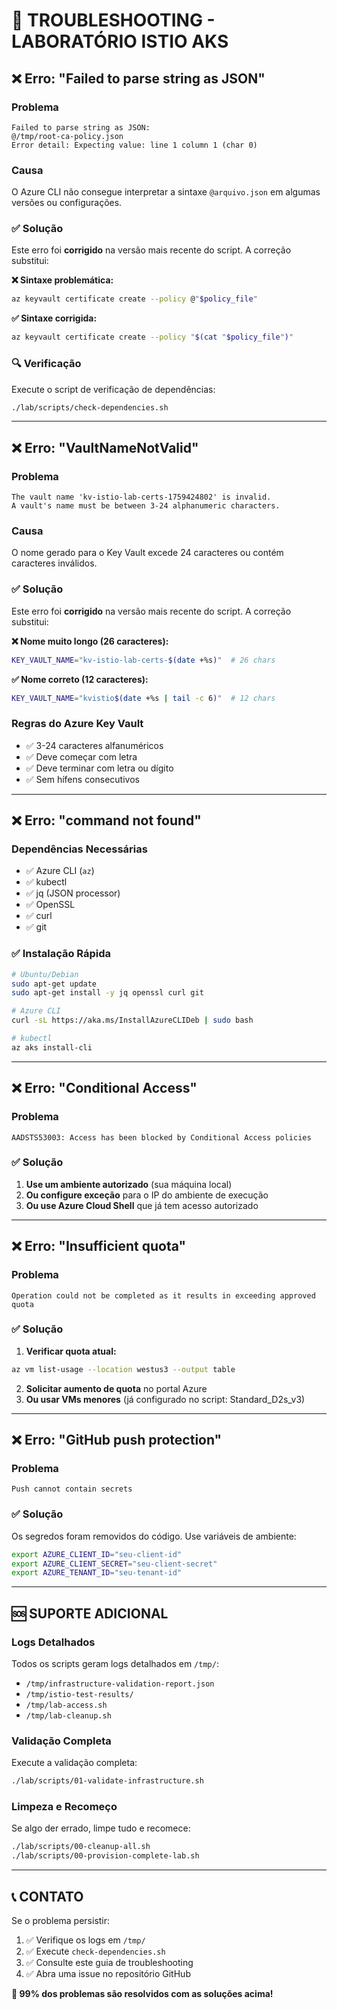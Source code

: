 # 🔧 TROUBLESHOOTING - LABORATÓRIO ISTIO AKS

## ❌ Erro: "Failed to parse string as JSON"

### **Problema**
```
Failed to parse string as JSON:
@/tmp/root-ca-policy.json
Error detail: Expecting value: line 1 column 1 (char 0)
```

### **Causa**
O Azure CLI não consegue interpretar a sintaxe `@arquivo.json` em algumas versões ou configurações.

### **✅ Solução**
Este erro foi **corrigido** na versão mais recente do script. A correção substitui:

**❌ Sintaxe problemática:**
```bash
az keyvault certificate create --policy @"$policy_file"
```

**✅ Sintaxe corrigida:**
```bash
az keyvault certificate create --policy "$(cat "$policy_file")"
```

### **🔍 Verificação**
Execute o script de verificação de dependências:
```bash
./lab/scripts/check-dependencies.sh
```

---

## ❌ Erro: "VaultNameNotValid"

### **Problema**
```
The vault name 'kv-istio-lab-certs-1759424802' is invalid. 
A vault's name must be between 3-24 alphanumeric characters.
```

### **Causa**
O nome gerado para o Key Vault excede 24 caracteres ou contém caracteres inválidos.

### **✅ Solução**
Este erro foi **corrigido** na versão mais recente do script. A correção substitui:

**❌ Nome muito longo (26 caracteres):**
```bash
KEY_VAULT_NAME="kv-istio-lab-certs-$(date +%s)"  # 26 chars
```

**✅ Nome correto (12 caracteres):**
```bash
KEY_VAULT_NAME="kvistio$(date +%s | tail -c 6)"  # 12 chars
```

### **Regras do Azure Key Vault**
- ✅ 3-24 caracteres alfanuméricos
- ✅ Deve começar com letra
- ✅ Deve terminar com letra ou dígito
- ✅ Sem hífens consecutivos

---

## ❌ Erro: "command not found"

### **Dependências Necessárias**
- ✅ Azure CLI (`az`)
- ✅ kubectl
- ✅ jq (JSON processor)
- ✅ OpenSSL
- ✅ curl
- ✅ git

### **✅ Instalação Rápida**
```bash
# Ubuntu/Debian
sudo apt-get update
sudo apt-get install -y jq openssl curl git

# Azure CLI
curl -sL https://aka.ms/InstallAzureCLIDeb | sudo bash

# kubectl
az aks install-cli
```

---

## ❌ Erro: "Conditional Access"

### **Problema**
```
AADSTS53003: Access has been blocked by Conditional Access policies
```

### **✅ Solução**
1. **Use um ambiente autorizado** (sua máquina local)
2. **Ou configure exceção** para o IP do ambiente de execução
3. **Ou use Azure Cloud Shell** que já tem acesso autorizado

---

## ❌ Erro: "Insufficient quota"

### **Problema**
```
Operation could not be completed as it results in exceeding approved quota
```

### **✅ Solução**
1. **Verificar quota atual:**
```bash
az vm list-usage --location westus3 --output table
```

2. **Solicitar aumento de quota** no portal Azure
3. **Ou usar VMs menores** (já configurado no script: Standard_D2s_v3)

---

## ❌ Erro: "GitHub push protection"

### **Problema**
```
Push cannot contain secrets
```

### **✅ Solução**
Os segredos foram removidos do código. Use variáveis de ambiente:

```bash
export AZURE_CLIENT_ID="seu-client-id"
export AZURE_CLIENT_SECRET="seu-client-secret"
export AZURE_TENANT_ID="seu-tenant-id"
```

---

## 🆘 **SUPORTE ADICIONAL**

### **Logs Detalhados**
Todos os scripts geram logs detalhados em `/tmp/`:
- `/tmp/infrastructure-validation-report.json`
- `/tmp/istio-test-results/`
- `/tmp/lab-access.sh`
- `/tmp/lab-cleanup.sh`

### **Validação Completa**
Execute a validação completa:
```bash
./lab/scripts/01-validate-infrastructure.sh
```

### **Limpeza e Recomeço**
Se algo der errado, limpe tudo e recomece:
```bash
./lab/scripts/00-cleanup-all.sh
./lab/scripts/00-provision-complete-lab.sh
```

---

## 📞 **CONTATO**

Se o problema persistir:
1. ✅ Verifique os logs em `/tmp/`
2. ✅ Execute `check-dependencies.sh`
3. ✅ Consulte este guia de troubleshooting
4. ✅ Abra uma issue no repositório GitHub

**🎯 99% dos problemas são resolvidos com as soluções acima!**
